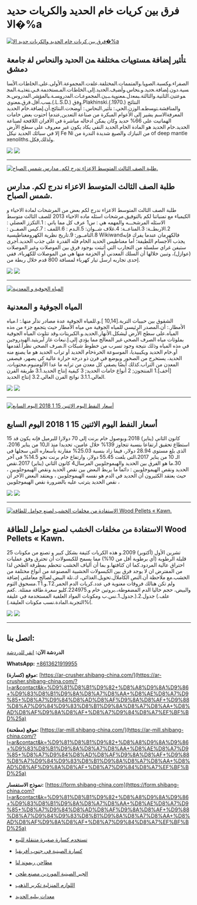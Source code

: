 # فرق بين كريات خام الحديد والكريات حديد الا�%a

<a href="https://swt.shibang-china.com/?l=ar&img&k=%D9%81%D8%B1%D9%82+%D8%A8%D9%8A%D9%86+%D9%83%D8%B1%D9%8A%D8%A7%D8%AA+%D8%AE%D8%A7%D9%85+%D8%A7%D9%84%D8%AD%D8%AF%D9%8A%D8%AF+%D9%88%D8%A7%D9%84%D9%83%D8%B1%D9%8A%D8%A7%D8%AA+%D8%AD%D8%AF%D9%8A%D8%AF+%D8%A7%D9%84%D8%A7%EF%BF%BD%25a" target="_blank">![فرق بين كريات خام الحديد والكريات حديد الا�%a](http://static.shibang-china.com/all-800x300/220.jpg)</a>

## ﺘﺄﺜﻴﺭ ﺇﻀﺎﻓﺔ ﻤﺴﺘﻭﻴﺎﺕ ﻤﺨﺘﻠﻔﺔ ﻤﻥ ﺍﻟﺤﺩﻴﺩ ﻭﺍﻟﻨﺤﺎﺱ ﻟﻔ جامعة دمشق
ﺍﻟﺼﻔﺭﺍﺀ.ﻭﻜﺴﺒﺔ.ﺍﻟﺼﻭﻴﺎ.ﻭﺍﻟﻤﺘﻤﻤﺎﺕ.ﺍﻟﻤﺨﺘﻠﻔﺔ.ﻋﻠﻔﺕ.ﺍﻟﻤﺠﻤﻭﻋﺔ.ﺍﻷﻭﻟﻰ.ﻋﻠﻰ.ﺍﻟﺨﻠﻁﺎﺕ.ﺍﻷﺴﺎﺴﻴﺔ.ﺩﻭﻥ.ﺇﻀﺎﻓﺔ.ﺤﺩﻴﺩ.ﻭ.ﻨﺤﺎﺱ.ﻭﺃﻀﻴﻑ.ﺍﻟﺤﺩﻴﺩ.ﺇﻟﻰ.ﺍﻟﺨﻠﻁﺎﺕ.ﺍﻟﻤـﺴﺘﺨﺩﻤﺔ.ﻓـﻲ.ﺘﻐﺫﻴـﺔ.ﺍﻟﻤﺠﻤﻭﻋﺘﻴﻥ.ﺍﻟﺜﺎﻨﻴﺔ.ﻭﺍﻟﺜﺎﻟﺜﺔ.ﺒﻤﻌﺩل.ﻤﻌﻨﻭﻴﺔ.ﺒـﻴﻥ.ﺍﻟﻤﺠﻤﻭﻋـﺎﺕ.ﺍﻟﻤﺩﺭﻭﺴـﺔ.ﺒﺎﻟﻤﺅﺸﺭ.ﺍﻟﻤﺩﺭﻭﺱ.ﺤ ﺴﺏ.ﺃﻗل.ﻓﺭﻕ.ﻤﻌﻨﻭﻱ.(.L.S.D.) ﻭﻓﻕ.Plakhinski.(.1970.) ﺍﻟﻨﺘﺎﺌﺞ ﻭﺍﻟﻤﻨﺎﻗﺸﺔ.ﺘﻭﺴﻁﻤ.ﺍﻟﻭﺯﻥ.ﺍﻟﺤﻲ.: ﺘﺄﺜﻴﺭ.ﺍﻟﻨﺤﺎﺱ.: ﺃﻭﻀﺤﺕ.ﺍﻟﻨﺘﺎﺌﺞ.ﺃﻥ.ﺇﻀﺎﻓﺔ.خام الحديد المعرفةالاسم يشير إلى الأعوام المبكرة من صناعة التعدين,عندما احتوت بعض خامات الهماتيت على 66% حديد وكان يمكن ادخاله مباشرة في الأفران اللافحة لصناعة الحديد.خام الحديد هو المادة الخام.الحديد النقي يكاد يكون غير معروف على سطح الأرض إلا في سبائك الحديد نيكل Fe Ni من النيازك والصيغ شديدة الندرة من of deep mantle xenoliths.ولذلك,فكل.


<a href="https://whatsapp.shibangsoft.com/WhatsApp.php" target="_blank" title="WhatsApp">![](http://static.shibang-china.com/icon/whatsapp.png)</a> <a href="https://swt.shibang-china.com/?l=ar&icon&k=%D9%81%D8%B1%D9%82+%D8%A8%D9%8A%D9%86+%D9%83%D8%B1%D9%8A%D8%A7%D8%AA+%D8%AE%D8%A7%D9%85+%D8%A7%D9%84%D8%AD%D8%AF%D9%8A%D8%AF+%D9%88%D8%A7%D9%84%D9%83%D8%B1%D9%8A%D8%A7%D8%AA+%D8%AD%D8%AF%D9%8A%D8%AF+%D8%A7%D9%84%D8%A7%EF%BF%BD%25a" target="_blank">![](http://static.shibang-china.com/icon/chat-ar.png)</a>

---

<a href="https://swt.shibang-china.com/?l=ar&img&k=%D9%81%D8%B1%D9%82+%D8%A8%D9%8A%D9%86+%D9%83%D8%B1%D9%8A%D8%A7%D8%AA+%D8%AE%D8%A7%D9%85+%D8%A7%D9%84%D8%AD%D8%AF%D9%8A%D8%AF+%D9%88%D8%A7%D9%84%D9%83%D8%B1%D9%8A%D8%A7%D8%AA+%D8%AD%D8%AF%D9%8A%D8%AF+%D8%A7%D9%84%D8%A7%EF%BF%BD%25a" target="_blank">![طلبة الصف الثالث المتوسط الاعزاء ندرج لكم. مدارس شمس الصباح.](http://static.shibang-china.com/all-800x300/757.jpg)</a>

## طلبة الصف الثالث المتوسط الاعزاء ندرج لكم. مدارس شمس الصباح.
طلبة الصف الثالث المتوسط الاعزاء ندرج لكم بعض من المرشحات لمادة الاحياء و الكيمياء مع تمنياتنا لكم بالتوفيق.مرشحات اسئله ماده الاحياء 2013 للصف الثالث متوسط الاسئله المرشحـــه والمهمه هي : س1 عرف كل مما ياتي : 1.التكزز العضلي : 2.الاربطــة: 3.المناعــة: 4.غلاف شــوان: 5.الـدم : 6.اللمف : 7.كيس الصفــن : 8.التامــور: 9.تاريخ نظرية الكهرومغناطيسية Wikiwandفالكهرمان عندما يفرك فإنه يجذب الأجسام اللطيفة؛ أما مغناطيس الحديد الخام فله القدرة على جذب الحديد.أجرى ستيفن غراي سلسلة من التجارب التي أثبتت بوجود فرق بين الموصلات وغير الموصلات (عوازل)، وتبين خلالها أن السلك المعدني أو الحزمة منها هي من الموصلات للكهرباء، ففي إحدى تجاربه ارسل تيار كهرباء لمسافة 800 قدم خلال ربطة من.


<a href="https://whatsapp.shibangsoft.com/WhatsApp.php" target="_blank" title="WhatsApp">![](http://static.shibang-china.com/icon/whatsapp.png)</a> <a href="https://swt.shibang-china.com/?l=ar&icon&k=%D9%81%D8%B1%D9%82+%D8%A8%D9%8A%D9%86+%D9%83%D8%B1%D9%8A%D8%A7%D8%AA+%D8%AE%D8%A7%D9%85+%D8%A7%D9%84%D8%AD%D8%AF%D9%8A%D8%AF+%D9%88%D8%A7%D9%84%D9%83%D8%B1%D9%8A%D8%A7%D8%AA+%D8%AD%D8%AF%D9%8A%D8%AF+%D8%A7%D9%84%D8%A7%EF%BF%BD%25a" target="_blank">![](http://static.shibang-china.com/icon/chat-ar.png)</a>

---

<a href="https://swt.shibang-china.com/?l=ar&img&k=%D9%81%D8%B1%D9%82+%D8%A8%D9%8A%D9%86+%D9%83%D8%B1%D9%8A%D8%A7%D8%AA+%D8%AE%D8%A7%D9%85+%D8%A7%D9%84%D8%AD%D8%AF%D9%8A%D8%AF+%D9%88%D8%A7%D9%84%D9%83%D8%B1%D9%8A%D8%A7%D8%AA+%D8%AD%D8%AF%D9%8A%D8%AF+%D8%A7%D9%84%D8%A7%EF%BF%BD%25a" target="_blank">![المياه الجوفية و المعدنية](http://static.shibang-china.com/all-800x300/950.jpg)</a>

## المياه الجوفية و المعدنية
اﻟﺸﻘﻮق ﺑﻴﻦ ﺣﺒﻴﺒﺎت اﻟﺘﺮﺑﺔ.[10,14 ].و.ﻟﻠﻤﻴﺎﻩ اﻟﺠﻮﻓﻴﺔ ﻋﺪة ﻣﺼﺎدر ﻧﺬآﺮ ﻣﻨﻬﺎ.: ا.ﻣﻴﺎﻩ اﻷﻣﻄﺎر.: أن.اﻟﻤﺼﺪر اﻟﺮﺋﻴﺴﻲ ﻟﻠﻤﻴﺎﻩ اﻟﺠﻮﻓﻴﺔ هﻲ ﻣﻴﺎﻩ اﻷﻣﻄﺎر ﺣﻴﺚ ﻳﺘﺠﻤﻊ ﺟﺰء ﻣﻦ هﺬﻩ اﻟﻤﻴﺎﻩ.ﻋﻠﻰ ﺳﻄﺢ اﻷرض ﻟﻴﺸﻜﻞ.اﻷﻧﻬﺎر.اﻟﺤﺪﻳﺪ.و.اﻟﻜﺒﺮﻳﺘﺎت.وﻗﺪ ﺗﺘﻠﻮث اﻟﻤﻴﺎﻩ اﻟﺠﻮﻓﻴﺔ ﺑﻤﻠﻮﺛﺎت ﻣﻴﺎﻩ اﻟﺼﺮف اﻟﺼﺤﻲ ﻏﻴﺮ اﻟﻤﻌﺎﻟﺞ ﻣﻤﺎ ﻳﺆدي إﻟﻰ.إ.ﻧﺒﻌﺎث ﻏﺎز آﺒﺮﻳﺘﻴﺪ.اﻟﻬﻴﺪروﺟﻴﻦ ﻓﻲ هﺬﻩ اﻟﻤﻴﺎﻩ وذﻟﻚ ﻧﺘﻴﺠﺔ وﺟﻮد ﺗﺴﺮب ﻣﻦ ﺧﻄﻮط ﺷﺒﻜﺎت اﻟ.ﺼﺮف اﻟﺼﺤﻲ ﻧﻈﺮاً.ﻟﻘﺪﻣﻬﺎ أو.خام الحديد ويكيبيديا، الموسوعة الحرةخام الحديد أو تراب الحديد هو ما يصنع منه الحديد، يستخرج من الصخور ويوضع في فرن ذو درجة حرارة عالية كي يصهر، فيصفى المعدن من التراب.كذلك أيضًا يصفي كل معدن من ترابه ما عدا الألومنيوم.محتويات.[أخف].1 المنتجون; 2 أنواع خامات الحديد; 3 كيفية إنتاج الحديد.3.1 طريقة الفرن العالي.3.1.1 نواتج الفرن العالي.3.2 إنتاج الحديد.


<a href="https://whatsapp.shibangsoft.com/WhatsApp.php" target="_blank" title="WhatsApp">![](http://static.shibang-china.com/icon/whatsapp.png)</a> <a href="https://swt.shibang-china.com/?l=ar&icon&k=%D9%81%D8%B1%D9%82+%D8%A8%D9%8A%D9%86+%D9%83%D8%B1%D9%8A%D8%A7%D8%AA+%D8%AE%D8%A7%D9%85+%D8%A7%D9%84%D8%AD%D8%AF%D9%8A%D8%AF+%D9%88%D8%A7%D9%84%D9%83%D8%B1%D9%8A%D8%A7%D8%AA+%D8%AD%D8%AF%D9%8A%D8%AF+%D8%A7%D9%84%D8%A7%EF%BF%BD%25a" target="_blank">![](http://static.shibang-china.com/icon/chat-ar.png)</a>

---

<a href="https://swt.shibang-china.com/?l=ar&img&k=%D9%81%D8%B1%D9%82+%D8%A8%D9%8A%D9%86+%D9%83%D8%B1%D9%8A%D8%A7%D8%AA+%D8%AE%D8%A7%D9%85+%D8%A7%D9%84%D8%AD%D8%AF%D9%8A%D8%AF+%D9%88%D8%A7%D9%84%D9%83%D8%B1%D9%8A%D8%A7%D8%AA+%D8%AD%D8%AF%D9%8A%D8%AF+%D8%A7%D9%84%D8%A7%EF%BF%BD%25a" target="_blank">![أسعار النفط اليوم الاثنين 15 1 2018 اليوم السابع](http://static.shibang-china.com/all-800x300/474.jpg)</a>

## أسعار النفط اليوم الاثنين 15 1 2018 اليوم السابع
15 كانون الثاني (يناير) 2018.وبوصول خام برنت إلى 70 دولارا للبرميل فإنه يكون قد استطاع تحقيق ارتفاعا بنسبة تتجاوز 139% خلال عامين، تحديدا منذ الـ10 من يناير 2016، الذى بلغ مستوى 28.94 دولار، فيما زاد بنسبة 25.03% مقارنة بأسعاره التى سجلها فى الـ 10 من يناير 2017،التى بلغت 55.45 دولار، وارتفاع خام برنت نحو 14.5% فى آخر 30.ما هو الفرق بين الحديد والهيموجلوبين المرسال4 كانون الثاني (يناير) 2017.نقص الحديد ونقص الهيموجلوبين : دائمآ ما يربط البعض بين نقص الحديد ونقص الهيموجلوبين ، حيث يعتقد الكثيرون أن الحديد في الدم هو نفسه الهيموجلوبين ، ويعتقد البعض الآخر أن نقص الحديد يترتب عليه بالضرورة نقص الهيموجلوبين ،


<a href="https://whatsapp.shibangsoft.com/WhatsApp.php" target="_blank" title="WhatsApp">![](http://static.shibang-china.com/icon/whatsapp.png)</a> <a href="https://swt.shibang-china.com/?l=ar&icon&k=%D9%81%D8%B1%D9%82+%D8%A8%D9%8A%D9%86+%D9%83%D8%B1%D9%8A%D8%A7%D8%AA+%D8%AE%D8%A7%D9%85+%D8%A7%D9%84%D8%AD%D8%AF%D9%8A%D8%AF+%D9%88%D8%A7%D9%84%D9%83%D8%B1%D9%8A%D8%A7%D8%AA+%D8%AD%D8%AF%D9%8A%D8%AF+%D8%A7%D9%84%D8%A7%EF%BF%BD%25a" target="_blank">![](http://static.shibang-china.com/icon/chat-ar.png)</a>

---

<a href="https://swt.shibang-china.com/?l=ar&img&k=%D9%81%D8%B1%D9%82+%D8%A8%D9%8A%D9%86+%D9%83%D8%B1%D9%8A%D8%A7%D8%AA+%D8%AE%D8%A7%D9%85+%D8%A7%D9%84%D8%AD%D8%AF%D9%8A%D8%AF+%D9%88%D8%A7%D9%84%D9%83%D8%B1%D9%8A%D8%A7%D8%AA+%D8%AD%D8%AF%D9%8A%D8%AF+%D8%A7%D9%84%D8%A7%EF%BF%BD%25a" target="_blank">![الاستفادة من مخلفات الخشب لصنع حوامل للطاقة Wood Pellets « Kawn.](http://static.shibang-china.com/all-800x300/884.jpg)</a>

## الاستفادة من مخلفات الخشب لصنع حوامل للطاقة Wood Pellets « Kawn.
25 تشرين الأول (أكتوبر) 2009.و هذه الكريات كثيفة بشكل كبير و تصنع من مكونات قليلة الرطوبة (أي برطوبة أقل من 10%) مما يسمح للكبسولات أن تحترق وفق عمليات احتراق عالية المردود.كما ان كثافتها.و بما أن ألياف الخشب تتحطم بمطرقة الطحن لذا من المفترض ان لا يوجد فرق بين الكبسولات الخشبية المصنوعة من أنواع مختلفة من الخشب.مع ملاحظة أن.النص الكاملال.تحويل.الغذائي، ك.تلة البيض.لصالح معاملتي إضافة مسحوق الثوم.T1.و.T2.ولم تكن هنالك فروقات معنوية في عدد.كريات الدم الحمر والبيض، حجم خاليا الدم المضغوطة،.بروتين خام و.224975.كليو سعرة.طاقة ممثلة. .كغم علف.) جدول.2.(.جدول.1.نس.ب ومكونات المواد العلفية المستخدمة في عليقة التجربة.المادة.نسب مكونات العليقة.)%(.


<a href="https://whatsapp.shibangsoft.com/WhatsApp.php" target="_blank" title="WhatsApp">![](http://static.shibang-china.com/icon/whatsapp.png)</a> <a href="https://swt.shibang-china.com/?l=ar&icon&k=%D9%81%D8%B1%D9%82+%D8%A8%D9%8A%D9%86+%D9%83%D8%B1%D9%8A%D8%A7%D8%AA+%D8%AE%D8%A7%D9%85+%D8%A7%D9%84%D8%AD%D8%AF%D9%8A%D8%AF+%D9%88%D8%A7%D9%84%D9%83%D8%B1%D9%8A%D8%A7%D8%AA+%D8%AD%D8%AF%D9%8A%D8%AF+%D8%A7%D9%84%D8%A7%EF%BF%BD%25a" target="_blank">![](http://static.shibang-china.com/icon/chat-ar.png)</a>

---
## اتصل بنا:

**الدردشة الآن:** [انقر للدردشة](https://swt.shibang-china.com?l=ar&contact&k=%D9%81%D8%B1%D9%82+%D8%A8%D9%8A%D9%86+%D9%83%D8%B1%D9%8A%D8%A7%D8%AA+%D8%AE%D8%A7%D9%85+%D8%A7%D9%84%D8%AD%D8%AF%D9%8A%D8%AF+%D9%88%D8%A7%D9%84%D9%83%D8%B1%D9%8A%D8%A7%D8%AA+%D8%AD%D8%AF%D9%8A%D8%AF+%D8%A7%D9%84%D8%A7%EF%BF%BD%25a)

**WhatsApp:**  [+8613621919955](https://whatsapp.shibangsoft.com/WhatsApp.php)

**موقع (كسارة):** [https://ar-crusher.shibang-china.com/](https://ar-crusher.shibang-china.com/?l=ar&contact&k=%D9%81%D8%B1%D9%82+%D8%A8%D9%8A%D9%86+%D9%83%D8%B1%D9%8A%D8%A7%D8%AA+%D8%AE%D8%A7%D9%85+%D8%A7%D9%84%D8%AD%D8%AF%D9%8A%D8%AF+%D9%88%D8%A7%D9%84%D9%83%D8%B1%D9%8A%D8%A7%D8%AA+%D8%AD%D8%AF%D9%8A%D8%AF+%D8%A7%D9%84%D8%A7%EF%BF%BD%25a)

**موقع (مطحنة):** [https://ar-mill.shibang-china.com/](https://ar-mill.shibang-china.com/?l=ar&contact&k=%D9%81%D8%B1%D9%82+%D8%A8%D9%8A%D9%86+%D9%83%D8%B1%D9%8A%D8%A7%D8%AA+%D8%AE%D8%A7%D9%85+%D8%A7%D9%84%D8%AD%D8%AF%D9%8A%D8%AF+%D9%88%D8%A7%D9%84%D9%83%D8%B1%D9%8A%D8%A7%D8%AA+%D8%AD%D8%AF%D9%8A%D8%AF+%D8%A7%D9%84%D8%A7%EF%BF%BD%25a)

**نموذج الاستفسار:** [https://form.shibang-china.com](https://form.shibang-china.com?l=ar&contact&k=%D9%81%D8%B1%D9%82+%D8%A8%D9%8A%D9%86+%D9%83%D8%B1%D9%8A%D8%A7%D8%AA+%D8%AE%D8%A7%D9%85+%D8%A7%D9%84%D8%AD%D8%AF%D9%8A%D8%AF+%D9%88%D8%A7%D9%84%D9%83%D8%B1%D9%8A%D8%A7%D8%AA+%D8%AD%D8%AF%D9%8A%D8%AF+%D8%A7%D9%84%D8%A7%EF%BF%BD%25a)

* [تستخدم كسارة صغيرة متنقلة للبيع](../28/%D8%AA%D8%B3%D8%AA%D8%AE%D8%AF%D9%85%20%D9%83%D8%B3%D8%A7%D8%B1%D8%A9%20%D8%B5%D8%BA%D9%8A%D8%B1%D8%A9%20%D9%85%D8%AA%D9%86%D9%82%D9%84%D8%A9%20%D9%84%D9%84%D8%A8%D9%8A%D8%B9.md)

* [كسارة الصينية في جنوب أفريقيا](../28/%D9%83%D8%B3%D8%A7%D8%B1%D8%A9%20%D8%A7%D9%84%D8%B5%D9%8A%D9%86%D9%8A%D8%A9%20%D9%81%D9%8A%20%D8%AC%D9%86%D9%88%D8%A8%20%D8%A3%D9%81%D8%B1%D9%8A%D9%82%D9%8A%D8%A7.md)

* [مطاحن ريموند لنا](../27/%D9%85%D8%B7%D8%A7%D8%AD%D9%86%20%D8%B1%D9%8A%D9%85%D9%88%D9%86%D8%AF%20%D9%84%D9%86%D8%A7.md)

* [الجير الصينية الموردين مصنع طحن](../30/%D8%A7%D9%84%D8%AC%D9%8A%D8%B1%20%D8%A7%D9%84%D8%B5%D9%8A%D9%86%D9%8A%D8%A9%20%D8%A7%D9%84%D9%85%D9%88%D8%B1%D8%AF%D9%8A%D9%86%20%D9%85%D8%B5%D9%86%D8%B9%20%D8%B7%D8%AD%D9%86.md)

* [اللوازم المنزلية تكرير الذهب](../28/%D8%A7%D9%84%D9%84%D9%88%D8%A7%D8%B2%D9%85%20%D8%A7%D9%84%D9%85%D9%86%D8%B2%D9%84%D9%8A%D8%A9%20%D8%AA%D9%83%D8%B1%D9%8A%D8%B1%20%D8%A7%D9%84%D8%B0%D9%87%D8%A8.md)

* [معدات بيليه الحديد](../27/%D9%85%D8%B9%D8%AF%D8%A7%D8%AA%20%D8%A8%D9%8A%D9%84%D9%8A%D9%87%20%D8%A7%D9%84%D8%AD%D8%AF%D9%8A%D8%AF.md)
